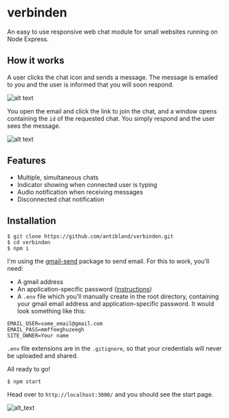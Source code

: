 # verbinden
An easy to use responsive web chat module for small websites running on Node Express.

## How it works

A user clicks the chat icon and sends a message. The message is emailed to you and the user is informed that you will soon respond.

![alt text](https://i.imgur.com/znuSYbQ.png)

You open the email and click the link to join the chat, and a window opens containing the `id` of the requested chat. You simply respond and the user sees the message.

![alt text](https://i.imgur.com/7HakHnK.png)

## Features

* Multiple, simultaneous chats
* Indicator showing when connected user is typing
* Audio notification when receiving messages
* Disconnected chat notification

## Installation

```
$ git clone https://github.com/antibland/verbinden.git
$ cd verbinden
$ npm i
```

I'm using the [gmail-send](https://www.npmjs.com/package/gmail-send) package to send email. For this to work, you'll need:

* A gmail address
* An application-specific password ([instructions](https://support.google.com/accounts/answer/185833?hl=en))
* A `.env` file which you'll manually create in the root directory, containing your gmail email address and application-specific password. It would look something like this:

```
EMAIL_USER=some_email@gmail.com
EMAIL_PASS=mmffeeghuzeegh
SITE_OWNER=Your name
```

`.env` file extensions are in the `.gitignore`, so that your credentials will never be uploaded and shared.

All ready to go!

```
$ npm start
```

Head over to `http://localhost:3000/` and you should see the start page.

![alt_text](https://i.imgur.com/GGlUh8R.png)
